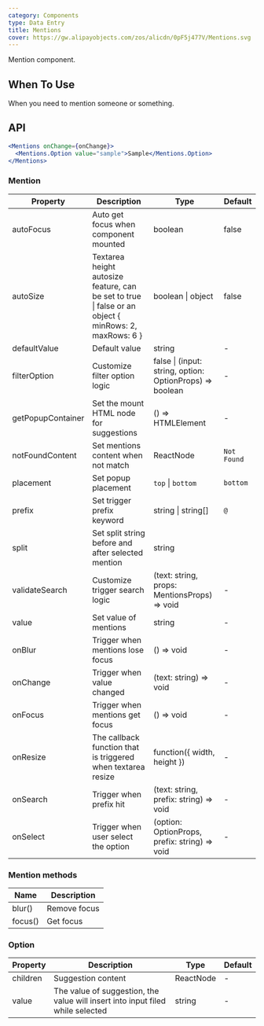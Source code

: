 ```yaml
---
category: Components
type: Data Entry
title: Mentions
cover: https://gw.alipayobjects.com/zos/alicdn/0pF5j477V/Mentions.svg
---
```


Mention component.

## When To Use

When you need to mention someone or something.

## API

```jsx
<Mentions onChange={onChange}>
  <Mentions.Option value="sample">Sample</Mentions.Option>
</Mentions>
```

### Mention

| Property | Description | Type | Default |
| --- | --- | --- | --- |
| autoFocus | Auto get focus when component mounted | boolean | false |
| autoSize | Textarea height autosize feature, can be set to true \| false or an object { minRows: 2, maxRows: 6 } | boolean \| object | false |
| defaultValue | Default value | string | - |
| filterOption | Customize filter option logic | false \| (input: string, option: OptionProps) => boolean | - |
| getPopupContainer | Set the mount HTML node for suggestions | () => HTMLElement | - |
| notFoundContent | Set mentions content when not match | ReactNode | `Not Found` |
| placement | Set popup placement | `top` \| `bottom` | `bottom` |
| prefix | Set trigger prefix keyword | string \| string\[] | `@` |
| split | Set split string before and after selected mention | string | ` ` |
| validateSearch | Customize trigger search logic | (text: string, props: MentionsProps) => void | - |
| value | Set value of mentions | string | - |
| onBlur | Trigger when mentions lose focus | () => void | - |
| onChange | Trigger when value changed | (text: string) => void | - |
| onFocus | Trigger when mentions get focus | () => void | - |
| onResize | The callback function that is triggered when textarea resize | function({ width, height }) | - |
| onSearch | Trigger when prefix hit | (text: string, prefix: string) => void | - |
| onSelect | Trigger when user select the option | (option: OptionProps, prefix: string) => void | - |

### Mention methods

| Name | Description |
| --- | --- |
| blur() | Remove focus |
| focus() | Get focus |

### Option

| Property | Description | Type | Default |
| --- | --- | --- | --- |
| children | Suggestion content | ReactNode | - |
| value | The value of suggestion, the value will insert into input filed while selected | string | - |
